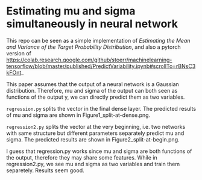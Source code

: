 # Estimating mu and sigma simultaneously in neural network

This repo can be seen as a simple implementation of _Estimating the Mean and Variance of the Target Probability Distribution_, and also a pytorch version of https://colab.research.google.com/github/stoerr/machinelearning-tensorflow/blob/master/published/PredictVariability.ipynb#scrollTo=rBNsC3kFOnt_

This paper assumes that the output of a neural network is a Gaussian distribution. Therefore, mu and sigma of the output can both seen as functions of the output y, we can directly predict them as two variables.

`regression.py` splits the vector in the final dense layer. The predicted results of mu and sigma are shown in Figure1_split-at-dense.png.

`regression2.py` splits the vector at the very beginning, i.e. two networks with same structure but different parameters separately predict mu and sigma. The predicted results are shown in Figure2_split-at-begin.png.

I guess that regression.py works since mu and sigma are both functions of the output, therefore they may share some features. While in regression2.py, we see mu and sigma as two variables and train them separetely. Results seem good.
